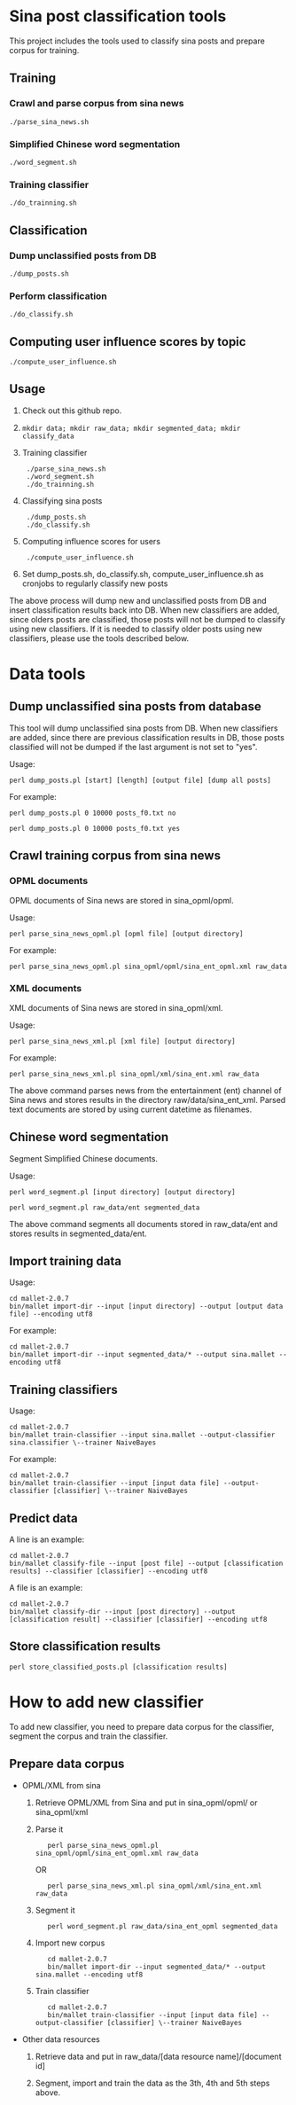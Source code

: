 # Sina post classification tools

This project includes the tools used to classify sina posts and prepare corpus for training.

## Training

### Crawl and parse corpus from sina news 

    ./parse_sina_news.sh

### Simplified Chinese word segmentation

    ./word_segment.sh

### Training classifier

    ./do_trainning.sh
  

## Classification

### Dump unclassified posts from DB

    ./dump_posts.sh

### Perform classification

    ./do_classify.sh


## Computing user influence scores by topic

    ./compute_user_influence.sh



## Usage

1. Check out this github repo.  
2. `mkdir data; mkdir raw_data; mkdir segmented_data; mkdir classify_data`  
3. Training classifier  

        ./parse_sina_news.sh  
        ./word_segment.sh  
        ./do_trainning.sh  
      
4. Classifying sina posts  

        ./dump_posts.sh  
        ./do_classify.sh 

5. Computing influence scores for users

        ./compute_user_influence.sh

5. Set dump_posts.sh, do_classify.sh, compute_user_influence.sh as cronjobs to regularly classify new posts

The above process will dump new and unclassified posts from DB and insert classification results back into DB.
When new classifiers are added, since olders posts are classified, those posts will not be dumped to classify using new classifiers.
If it is needed to classify older posts using new classifiers, please use the tools described below.
  
  
# Data tools 

## Dump unclassified sina posts from database

This tool will dump unclassified sina posts from DB. When new classifiers are added, since there are previous classification results in DB, those posts classified will not be dumped if the last argument is not set to "yes". 

Usage:

    perl dump_posts.pl [start] [length] [output file] [dump all posts]

For example:

    perl dump_posts.pl 0 10000 posts_f0.txt no

    perl dump_posts.pl 0 10000 posts_f0.txt yes
 

## Crawl training corpus from sina news

### OPML documents

OPML documents of Sina news are stored in sina_opml/opml.

Usage:

    perl parse_sina_news_opml.pl [opml file] [output directory]

For example:

    perl parse_sina_news_opml.pl sina_opml/opml/sina_ent_opml.xml raw_data

### XML documents

XML documents of Sina news are stored in sina_opml/xml.

Usage:

    perl parse_sina_news_xml.pl [xml file] [output directory]

For example:

    perl parse_sina_news_xml.pl sina_opml/xml/sina_ent.xml raw_data
 
The above command parses news from the entertainment (ent) channel of Sina news and stores results in the directory raw/data/sina_ent_xml. Parsed text documents are stored by using current datetime as filenames.

## Chinese word segmentation

Segment Simplified Chinese documents.

Usage:

    perl word_segment.pl [input directory] [output directory]

    perl word_segment.pl raw_data/ent segmented_data

The above command segments all documents stored in raw_data/ent and stores results in segmented_data/ent.

## Import training data

Usage:
    
    cd mallet-2.0.7   
    bin/mallet import-dir --input [input directory] --output [output data file] --encoding utf8

For example:

    cd mallet-2.0.7        
    bin/mallet import-dir --input segmented_data/* --output sina.mallet --encoding utf8
 
## Training classifiers

Usage:

    cd mallet-2.0.7        
    bin/mallet train-classifier --input sina.mallet --output-classifier sina.classifier \--trainer NaiveBayes

For example:

    cd mallet-2.0.7          
    bin/mallet train-classifier --input [input data file] --output-classifier [classifier] \--trainer NaiveBayes

## Predict data 

A line is an example:

    cd mallet-2.0.7        
    bin/mallet classify-file --input [post file] --output [classification results] --classifier [classifier] --encoding utf8
    
A file is an example:

    cd mallet-2.0.7
    bin/mallet classify-dir --input [post directory] --output [classification result] --classifier [classifier] --encoding utf8

## Store classification results
  
    perl store_classified_posts.pl [classification results]  
    
    
# How to add new classifier

To add new classifier, you need to prepare data corpus for the classifier, segment the corpus and train the classifier.

## Prepare data corpus

* OPML/XML from sina

  1. Retrieve OPML/XML from Sina and put in sina_opml/opml/ or sina_opml/xml

  2. Parse it

            perl parse_sina_news_opml.pl sina_opml/opml/sina_ent_opml.xml raw_data          
        OR    
    
            perl parse_sina_news_xml.pl sina_opml/xml/sina_ent.xml raw_data
        
      
  3. Segment it

            perl word_segment.pl raw_data/sina_ent_opml segmented_data        
      
  4. Import new corpus

    
            cd mallet-2.0.7        
            bin/mallet import-dir --input segmented_data/* --output sina.mallet --encoding utf8
      
  5. Train classifier

            cd mallet-2.0.7          
            bin/mallet train-classifier --input [input data file] --output-classifier [classifier] \--trainer NaiveBayes

* Other data resources
  
  1. Retrieve data and put in raw_data/[data resource name]/[document id]

  2. Segment, import and train the data as the 3th, 4th and 5th steps above.

